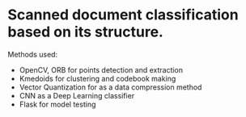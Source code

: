 # Scanned document classification based on its structure.

Methods used:
<ul>
<li>OpenCV, ORB for points detection and extraction</li>
<li>Kmedoids for clustering and codebook making</li>
<li>Vector Quantization for as a data compression method</li>
<li>CNN as a Deep Learning classifier</li>
<li>Flask for model testing</li>
</ul>


